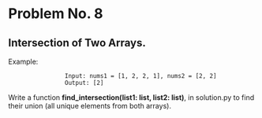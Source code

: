 # Problem No. 8

## Intersection of Two Arrays.

Example:  

                    Input: nums1 = [1, 2, 2, 1], nums2 = [2, 2] 
                    Output: [2]

Write a function **find_intersection(list1: list, list2: list)**, in solution.py to find their union (all unique elements from both arrays). 
